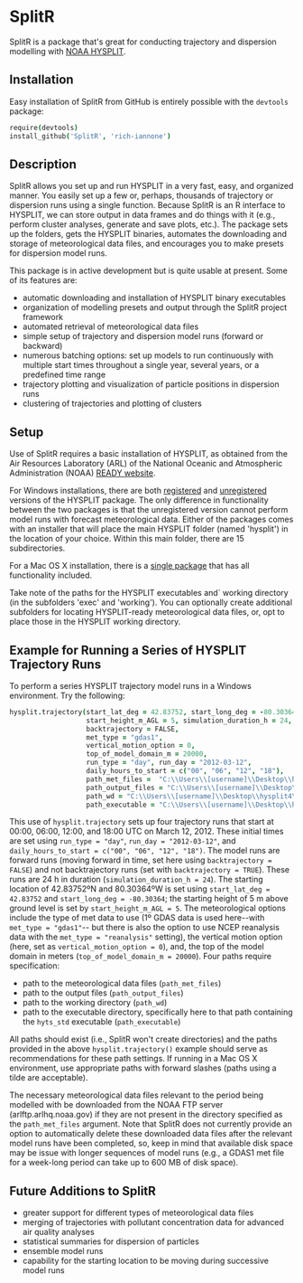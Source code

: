 SplitR
======

SplitR is a package that's great for conducting trajectory and dispersion modelling with [NOAA HYSPLIT](http://ready.arl.noaa.gov/HYSPLIT.php).

## Installation

Easy installation of SplitR from GitHub is entirely possible with the `devtools` package:

```coffee
require(devtools)
install_github('SplitR', 'rich-iannone')
```

## Description

SplitR allows you set up and run HYSPLIT in a very fast, easy, and organized manner. You easily set up a few or, perhaps, thousands of trajectory or dispersion runs using a single function. Because SplitR is an R interface to HYSPLIT, we can store output in data frames and do things with it (e.g., perform cluster analyses, generate and save plots, etc.). The package sets up the folders, gets the HYSPLIT binaries, automates the downloading and storage of meteorological data files, and encourages you to make presets for dispersion model runs.

This package is in active development but is quite usable at present. Some of its features are:

- automatic downloading and installation of HYSPLIT binary executables
- organization of modelling presets and output through the SplitR project framework
- automated retrieval of meteorological data files
- simple setup of trajectory and dispersion model runs (forward or backward)
- numerous batching options: set up models to run continuously with multiple start times throughout a single year, several years, or a predefined time range
- trajectory plotting and visualization of particle positions in dispersion runs
- clustering of trajectories and plotting of clusters

## Setup

Use of SplitR requires a basic installation of HYSPLIT, as obtained from the Air Resources Laboratory (ARL) of the National Oceanic and Atmospheric Administration (NOAA) [READY website](http://ready.arl.noaa.gov/HYSPLIT.php). 

For Windows installations, there are both [registered](http://ready.arl.noaa.gov/hyreg/HYSPLIT_pchysplit.php) and [unregistered](http://ready.arl.noaa.gov/HYSPLIT_hytrial.php) versions of the HYSPLIT package. The only difference in functionality between the two packages is that the unregistered version cannot perform model runs with forecast meteorological data. Either of the packages comes with an installer that will place the main HYSPLIT folder (named 'hysplit') in the location of your choice. Within this main folder, there are 15 subdirectories.

For a Mac OS X installation, there is a [single package](http://ready.arl.noaa.gov/hyreg/HYSPLIT_applehysp.php) that has all functionality included.

Take note of the paths for the HYSPLIT executables and` working directory (in the subfolders 'exec' and 'working'). You can optionally create additional subfolders for locating HYSPLIT-ready meteorological data files, or, opt to place those in the HYSPLIT working directory.

## Example for Running a Series of HYSPLIT Trajectory Runs

To perform a series HYSPLIT trajectory model runs in a Windows environment. Try the following:

```coffee
hysplit.trajectory(start_lat_deg = 42.83752, start_long_deg = -80.30364,
                   start_height_m_AGL = 5, simulation_duration_h = 24,
                   backtrajectory = FALSE,
                   met_type = "gdas1",
                   vertical_motion_option = 0,
                   top_of_model_domain_m = 20000,
                   run_type = "day", run_day = "2012-03-12",
                   daily_hours_to_start = c("00", "06", "12", "18"),
                   path_met_files =  "C:\\Users\\[username]\\Desktop\\hysplit4\\working\\",
                   path_output_files = "C:\\Users\\[username]\\Desktop\\hysplit4\\working\\",
                   path_wd = "C:\\Users\\[username]\\Desktop\\hysplit4\\working\\",
                   path_executable = "C:\\Users\\[username]\\Desktop\\hysplit4\\exec\\") 
```

This use of `hysplit.trajectory` sets up four trajectory runs that start at 00:00, 06:00, 12:00, and 18:00 UTC on March 12, 2012. These initial times are set using `run_type = "day"`, `run_day = "2012-03-12"`, and `daily_hours_to_start = c("00", "06", "12", "18")`. The model runs are forward runs (moving forward in time, set here using `backtrajectory = FALSE`) and not backtrajectory runs (set with `backtrajectory = TRUE`). These runs are 24 h in duration (`simulation_duration_h = 24`). The starting location of 42.83752ºN and 80.30364ºW is set using `start_lat_deg = 42.83752` and `start_long_deg = -80.30364`; the starting height of 5 m above ground level is set by `start_height_m_AGL = 5`. The meteorological options include the type of met data to use (1º GDAS data is used here--with `met_type = "gdas1"`-- but there is also the option to use NCEP reanalysis data with the `met_type = "reanalysis"` setting), the vertical motion option (here, set as `vertical_motion_option = 0`), and, the top of the model domain in meters (`top_of_model_domain_m = 20000`). Four paths require specification:

- path to the meteorological data files (`path_met_files`)
- path to the output files (`path_output_files`)
- path to the working directory (`path_wd`)
- path to the executable directory, specifically here to that path containing the `hyts_std` executable (`path_executable`)

All paths should exist (i.e., SplitR won't create directories) and the paths provided in the above `hysplit.trajectory()` example should serve as recommendations for these path settings. If running in a Mac OS X environment, use appropriate paths with forward slashes (paths using a tilde are acceptable).

The necessary meteorological data files relevant to the period being modelled with be downloaded from the NOAA FTP server (arlftp.arlhq.noaa.gov) if they are not present in the directory specified as the `path_met_files` argument. Note that SplitR does not currently provide an option to automatically delete these downloaded data files after the relevant model runs have been completed, so, keep in mind that available disk space may be issue with longer sequences of model runs (e.g., a GDAS1 met file for a week-long period can take up to 600 MB of disk space).

## Future Additions to SplitR

- greater support for different types of meteorological data files
- merging of trajectories with pollutant concentration data for advanced air quality analyses
- statistical summaries for dispersion of particles
- ensemble model runs
- capability for the starting location to be moving during successive model runs
